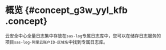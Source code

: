 # 概览 {#concept_g3w_yyl_kfb .concept}

云安全中心全量日志集中存放在`sas-log`专属日志库中，您可以在储存日志服务的项目`sas-log-阿里云账户ID-区域名`中找到专属日志库。

